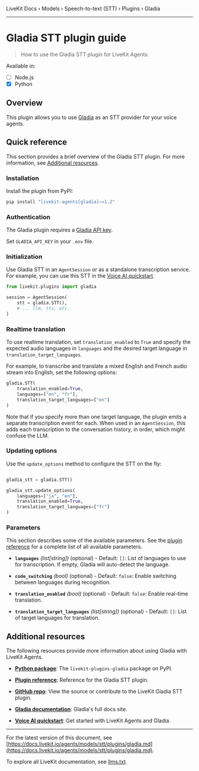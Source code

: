 LiveKit Docs › Models › Speech-to-text (STT) › Plugins › Gladia

---

# Gladia STT plugin guide

> How to use the Gladia STT plugin for LiveKit Agents.

Available in:
- [ ] Node.js
- [x] Python

## Overview

This plugin allows you to use [Gladia](https://gladia.io/) as an STT provider for your voice agents.

## Quick reference

This section provides a brief overview of the Gladia STT plugin. For more information, see [Additional resources](#additional-resources).

### Installation

Install the plugin from PyPI:

```bash
pip install "livekit-agents[gladia]~=1.2"

```

### Authentication

The Gladia plugin requires a [Gladia API key](https://app.gladia.io/account).

Set `GLADIA_API_KEY` in your `.env` file.

### Initialization

Use Gladia STT in an `AgentSession` or as a standalone transcription service. For example, you can use this STT in the [Voice AI quickstart](https://docs.livekit.io/agents/start/voice-ai.md).

```python
from livekit.plugins import gladia

session = AgentSession(
    stt = gladia.STT(),
    # ... llm, tts, etc.
)

```

### Realtime translation

To use realtime translation, set `translation_enabled` to `True` and specify the expected audio languages in `languages` and the desired target language in `translation_target_languages`.

For example, to transcribe and translate a mixed English and French audio stream into English, set the following options:

```python
gladia.STT(
    translation_enabled=True,
    languages=["en", "fr"],
    translation_target_languages=["en"]
)

```

Note that if you specify more than one target language, the plugin emits a separate transcription event for each. When used in an `AgentSession`, this adds each transcription to the conversation history, in order, which might confuse the LLM.

### Updating options

Use the `update_options` method to configure the STT on the fly:

```python

gladia_stt = gladia.STT()

gladia_stt.update_options(
    languages=["ja", "en"],
    translation_enabled=True,
    translation_target_languages=["fr"]
)

```

### Parameters

This section describes some of the available parameters. See the [plugin reference](https://docs.livekit.io/reference/python/v1/livekit/plugins/gladia/index.html.md#livekit.plugins.gladia.STT) for a complete list of all available parameters.

- **`languages`** _(list[string])_ (optional) - Default: `[]`: List of languages to use for transcription. If empty, Gladia will auto-detect the language.

- **`code_switching`** _(bool)_ (optional) - Default: `false`: Enable switching between languages during recognition.

- **`translation_enabled`** _(bool)_ (optional) - Default: `false`: Enable real-time translation.

- **`translation_target_languages`** _(list[string])_ (optional) - Default: `[]`: List of target languages for translation.

## Additional resources

The following resources provide more information about using Gladia with LiveKit Agents.

- **[Python package](https://pypi.org/project/livekit-plugins-gladia/)**: The `livekit-plugins-gladia` package on PyPI.

- **[Plugin reference](https://docs.livekit.io/reference/python/v1/livekit/plugins/gladia/index.html.md#livekit.plugins.gladia.STT)**: Reference for the Gladia STT plugin.

- **[GitHub repo](https://github.com/livekit/agents/tree/main/livekit-plugins/livekit-plugins-gladia)**: View the source or contribute to the LiveKit Gladia STT plugin.

- **[Gladia documentation](https://docs.gladia.io/)**: Gladia's full docs site.

- **[Voice AI quickstart](https://docs.livekit.io/agents/start/voice-ai.md)**: Get started with LiveKit Agents and Gladia.

---


For the latest version of this document, see [https://docs.livekit.io/agents/models/stt/plugins/gladia.md](https://docs.livekit.io/agents/models/stt/plugins/gladia.md).

To explore all LiveKit documentation, see [llms.txt](https://docs.livekit.io/llms.txt).